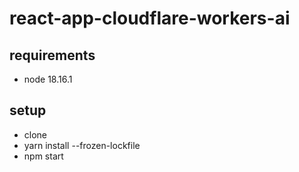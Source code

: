 # react-app-cloudflare-workers-ai
## requirements
* node 18.16.1

## setup
* clone
* yarn install --frozen-lockfile  
* npm start
